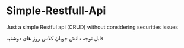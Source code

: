 # Simple-Restfull-Api
Just a simple Restful api (CRUD) without considering securities issues 

قابل توجه دانش جویان کلاس روز های دوشنبه

